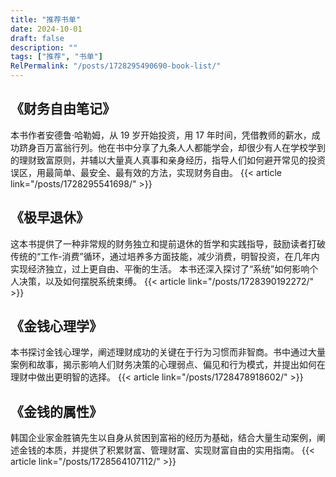 ```yaml
---
title: "推荐书单"
date: 2024-10-01
draft: false
description: ""
tags: ["推荐", "书单"]
RelPermalink: "/posts/1728295490690-book-list/"
---
```


## 《财务自由笔记》

本书作者安德鲁·哈勒姆，从 19 岁开始投资，用 17 年时间，凭借教师的薪水，成功跻身百万富翁行列。他在书中分享了九条人人都能学会，却很少有人在学校学到的理财致富原则，并辅以大量真人真事和亲身经历，指导人们如何避开常见的投资误区，用最简单、最安全、最有效的方法，实现财务自由。
{{< article link="/posts/1728295541698/" >}}

## 《极早退休》

这本书提供了一种非常规的财务独立和提前退休的哲学和实践指导，鼓励读者打破传统的“工作-消费”循环，通过培养多方面技能，减少消费，明智投资，在几年内实现经济独立，过上更自由、平衡的生活。  本书还深入探讨了“系统”如何影响个人决策，以及如何摆脱系统束缚。
{{< article link="/posts/1728390192272/" >}}

## 《金钱心理学》

本书探讨金钱心理学，阐述理财成功的关键在于行为习惯而非智商。书中通过大量案例和故事，揭示影响人们财务决策的心理弱点、偏见和行为模式，并提出如何在理财中做出更明智的选择。
{{< article link="/posts/1728478918602/" >}}

## 《金钱的属性》

韩国企业家金胜镐先生以自身从贫困到富裕的经历为基础，结合大量生动案例，阐述金钱的本质，并提供了积累财富、管理财富、实现财富自由的实用指南。
{{< article link="/posts/1728564107112/" >}}